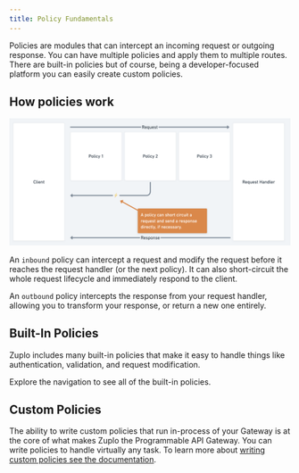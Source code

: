 ```yaml
---
title: Policy Fundamentals
---
```


Policies are modules that can intercept an incoming request or outgoing
response. You can have multiple policies and apply them to multiple routes.
There are built-in policies but of course, being a developer-focused platform
you can easily create custom policies.

## How policies work

![How Policies Work](../../public/media/policies/103f37f8-9801-4f37-8962-d516b9e12fbd.png)

An `inbound` policy can intercept a request and modify the request before it
reaches the request handler (or the next policy). It can also short-circuit the
whole request lifecycle and immediately respond to the client.

An `outbound` policy intercepts the response from your request handler, allowing
you to transform your response, or return a new one entirely.

## Built-In Policies

Zuplo includes many built-in policies that make it easy to handle things like
authentication, validation, and request modification.

Explore the navigation to see all of the built-in policies.

## Custom Policies

The ability to write custom policies that run in-process of your Gateway is at
the core of what makes Zuplo the Programmable API Gateway. You can write
policies to handle virtually any task. To learn more about
[writing custom policies see the documentation](../policies/custom-code-inbound.mdx).
